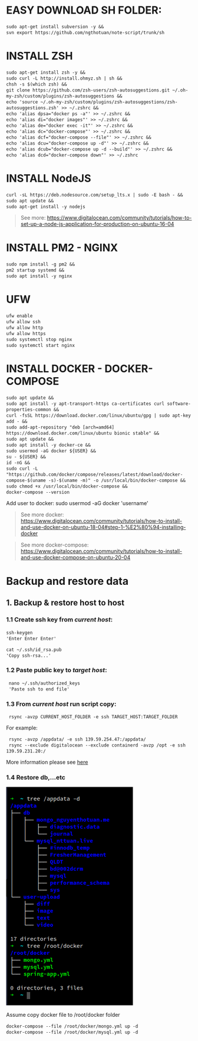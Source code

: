 # EASY DOWNLOAD SH FOLDER:

```shell
sudo apt-get install subversion -y && 
svn export https://github.com/ngthotuan/note-script/trunk/sh
```

# INSTALL ZSH
```shell
sudo apt-get install zsh -y &&
sudo curl -L http://install.ohmyz.sh | sh &&
chsh -s $(which zsh) &&
git clone https://github.com/zsh-users/zsh-autosuggestions.git ~/.oh-my-zsh/custom/plugins/zsh-autosuggestions &&
echo 'source ~/.oh-my-zsh/custom/plugins/zsh-autosuggestions/zsh-autosuggestions.zsh' >> ~/.zshrc &&
echo 'alias dpsa="docker ps -a"' >> ~/.zshrc &&
echo 'alias di="docker images"' >> ~/.zshrc &&
echo 'alias de="docker exec -it"' >> ~/.zshrc &&
echo 'alias dc="docker-compose"' >> ~/.zshrc &&
echo 'alias dcf="docker-compose --file"' >> ~/.zshrc &&
echo 'alias dcu="docker-compose up -d"' >> ~/.zshrc &&
echo 'alias dcub="docker-compose up -d --build"' >> ~/.zshrc &&
echo 'alias dcd="docker-compose down"' >> ~/.zshrc

```
# INSTALL NodeJS
```shell
curl -sL https://deb.nodesource.com/setup_lts.x | sudo -E bash - &&
sudo apt update &&
sudo apt-get install -y nodejs
```
> See more: https://www.digitalocean.com/community/tutorials/how-to-set-up-a-node-js-application-for-production-on-ubuntu-16-04

# INSTALL PM2 - NGINX
```shell
sudo npm install -g pm2 &&
pm2 startup systemd &&
sudo apt install -y nginx
```

# UFW
```shell
ufw enable
ufw allow ssh
ufw allow http
ufw allow https
sudo systemctl stop nginx
sudo systemctl start nginx
```

# INSTALL DOCKER - DOCKER-COMPOSE
```shell
sudo apt update &&
sudo apt install -y apt-transport-https ca-certificates curl software-properties-common &&
curl -fsSL https://download.docker.com/linux/ubuntu/gpg | sudo apt-key add - &&
sudo add-apt-repository "deb [arch=amd64] https://download.docker.com/linux/ubuntu bionic stable" &&
sudo apt update &&
sudo apt install -y docker-ce &&
sudo usermod -aG docker ${USER} &&
su - ${USER} &&
id -nG &&
sudo curl -L "https://github.com/docker/compose/releases/latest/download/docker-compose-$(uname -s)-$(uname -m)" -o /usr/local/bin/docker-compose &&
sudo chmod +x /usr/local/bin/docker-compose &&
docker-compose --version
```
Add user to docker: sudo usermod -aG docker 'username'

> See more docker: https://www.digitalocean.com/community/tutorials/how-to-install-and-use-docker-on-ubuntu-18-04#step-1-%E2%80%94-installing-docker

> See more docker-compose: https://www.digitalocean.com/community/tutorials/how-to-install-and-use-docker-compose-on-ubuntu-20-04

# Backup and restore data
## 1. Backup & restore host to host

### 1.1 Create ssh key from _current host_:
```shell
ssh-keygen
'Enter Enter Enter'
```
```shell
cat ~/.ssh/id_rsa.pub
'Copy ssh-rsa...'
```
### 1.2 Paste public key to _target host_:
```shell
 nano ~/.ssh/authorized_keys
 'Paste ssh to end file'
```
### 1.3 From _current host_ run script copy:

```shell
 rsync -avzp CURRENT_HOST_FOLDER -e ssh TARGET_HOST:TARGET_FOLDER
```
For example:
```shell
 rsync -avzp /appdata/ -e ssh 139.59.254.47:/appdata/
 rsync --exclude digitalocean --exclude containerd -avzp /opt -e ssh 139.59.231.20:/

```
More information please see [here](https://www.tecmint.com/rsync-local-remote-file-synchronization-commands/)
### 1.4 Restore db,...etc
![img.png](img/tree.png)

Assume copy docker file to /root/docker folder
```shell
docker-compose --file /root/docker/mongo.yml up -d
docker-compose --file /root/docker/mysql.yml up -d
```
